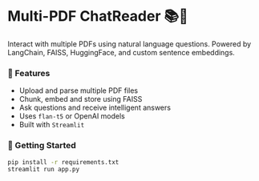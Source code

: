 # Multi-PDF ChatReader 📚💬

Interact with multiple PDFs using natural language questions. Powered by LangChain, FAISS, HuggingFace, and custom sentence embeddings.

### 🔧 Features
- Upload and parse multiple PDF files
- Chunk, embed and store using FAISS
- Ask questions and receive intelligent answers
- Uses `flan-t5` or OpenAI models
- Built with `Streamlit`

### 🚀 Getting Started

```bash
pip install -r requirements.txt
streamlit run app.py

